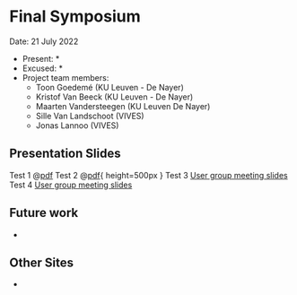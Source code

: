 # Final Symposium

Date: 21 July 2022

* Present:
  * 
* Excused:
  * 
* Project team members:
  * Toon Goedemé (KU Leuven - De Nayer)
  * Kristof Van Beeck (KU Leuven - De Nayer)
  * Maarten Vandersteegen (KU Leuven De Nayer)
  * Sille Van Landschoot (VIVES)
  * Jonas Lannoo (VIVES)

## Presentation Slides

Test 1
@[pdf](./assets/AI-EDGE-Slotsymposium.pdf)
Test 2
@[pdf](https://ai-edge.be/AI-EDGE-Slotsymposium.pdf){ height=500px }
Test 3
[User group meeting slides](./assets/AI-EDGE-Slotsymposium.pdf)
Test 4
[User group meeting slides](https://ai-edge.be/AI-EDGE-Slotsymposium.pdf)

## Future work

* 

## Other Sites

* 

